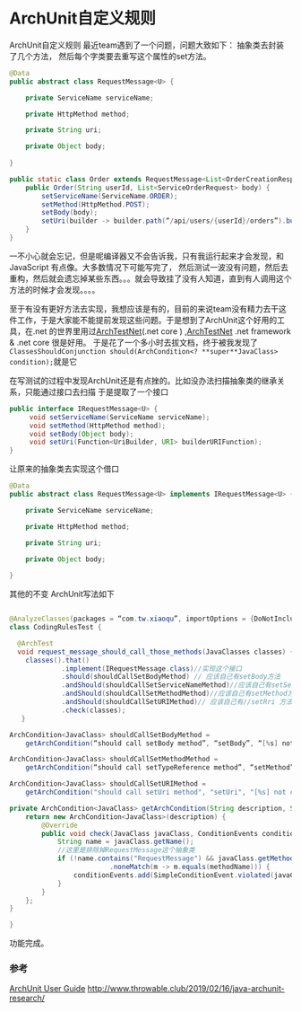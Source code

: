 # ArchUnit自定义规则

ArchUnit自定义规则
 最近team遇到了一个问题，问题大致如下： 抽象类去封装了几个方法， 然后每个字类要去重写这个属性的set方法。
```java
@Data
public abstract class RequestMessage<U> {

    private ServiceName serviceName;

    private HttpMethod method;

    private String uri;

    private Object body;
    
}

public static class Order extends RequestMessage<List<OrderCreationResponse>> {
    public Order(String userId, List<ServiceOrderRequest> body) {
        setServiceName(ServiceName.ORDER);
        setMethod(HttpMethod.POST);
        setBody(body);
        setUri(builder -> builder.path(“/api/users/{userId}/orders”).build(userId));
    }
}
```

一不小心就会忘记，但是呢编译器又不会告诉我，只有我运行起来才会发现，和JavaScript 有点像。大多数情况下可能写完了， 然后测试一波没有问题，然后去重构，然后就会遗忘掉某些东西。。。就会导致挂了没有人知道，直到有人调用这个方法的时候才会发现。。。。

至于有没有更好方法去实现，我想应该是有的，目前的来说team没有精力去干这件工作，于是大家能不能提前发现这些问题。于是想到了ArchUnit这个好用的工具，在.net 的世界里用过[ArchTestNet](https://github.com/BenMorris/NetArchTest)(.net core ) ,[ArchTestNet](https://github.com/1483523635/ArchTestNet) .net framework & .net core 很是好用。
于是花了一个多小时去拔文档，终于被我发现了`ClassesShouldConjunction should(ArchCondition<? **super**JavaClass> condition);`就是它

在写测试的过程中发现ArchUnit还是有点挫的。比如没办法扫描抽象类的继承关系，只能通过接口去扫描
于是提取了一个接口
```java
public interface IRequestMessage<U> {
     void setServiceName(ServiceName serviceName);
     void setMethod(HttpMethod method);
     void setBody(Object body);
     void setUri(Function<UriBuilder, URI> builderURIFunction);
}
```

让原来的抽象类去实现这个借口
```java
@Data
public abstract class RequestMessage<U> implements IRequestMessage<U> {

    private ServiceName serviceName;

    private HttpMethod method;

    private String uri;

    private Object body;
    
}
```
其他的不变
ArchUnit写法如下
```java

@AnalyzeClasses(packages = “com.tw.xiaoqu”, importOptions = {DoNotIncludeJars.class, DoNotIncludeTests.class, DoNotIncludeArchives.class})
class CodingRulesTest {

  @ArchTest
  void request_message_should_call_those_methods(JavaClasses classes) {
    classes().that()
             .implement(IRequestMessage.class)//实现这个接口
             .should(shouldCallSetBodyMethod) // 应该自己有setBody方法
             .andShould(shouldCallSetServiceNameMethod)//应该自己有setServiceName方法
             .andShould(shouldCallSetMethodMethod)//应该自己有setMethod方法
             .andShould(shouldCallSetURIMethod)// 应该自己有//setRri 方法
             .check(classes);
   }

ArchCondition<JavaClass> shouldCallSetBodyMethod =
    getArchCondition(“should call setBody method”, “setBody”, “[%s] not call setBody method”);

ArchCondition<JavaClass> shouldCallSetMethodMethod =
    getArchCondition(“should call setTypeReference method”, “setMethod”, “[%s] not call setTypeMethod method”);

ArchCondition<JavaClass> shouldCallSetURIMethod =
    getArchCondition("should call setUri method", "setUri", "[%s] not call setUri method");

private ArchCondition<JavaClass> getArchCondition(String description, String methodName, String errorMessage) {
    return new ArchCondition<JavaClass>(description) {
        @Override
        public void check(JavaClass javaClass, ConditionEvents conditionEvents) {
            String name = javaClass.getName();
            //这里是排除掉RequestMessage这个抽象类
            if (!name.contains("RequestMessage") && javaClass.getMethodCallsFromSelf().stream().map(item -> item.getTarget().getName())
                         .noneMatch(m -> m.equals(methodName))) {
                conditionEvents.add(SimpleConditionEvent.violated(javaClass, String.format(errorMessage, name)));
            }
        }
    };
}

}
```
功能完成。
### 参考
[ArchUnit User Guide](https://www.archunit.org/userguide/html/000_Index.html)
http://www.throwable.club/2019/02/16/java-archunit-research/
